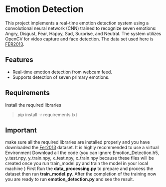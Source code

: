 # Emotion Detection

This project implements a real-time emotion detection system using a convolutional neural network (CNN) trained to recognize seven emotions: Angry, Disgust, Fear, Happy, Sad, Surprise, and Neutral. The system utilizes OpenCV for video capture and face detection.
The data set used here is [FER2013](https://www.kaggle.com/datasets/deadskull7/fer2013). 

## Features
- Real-time emotion detection from webcam feed.
- Supports detection of seven primary emotions.

## Requirements
Install the required libraries 
> pip install -r requirements.txt

## Important 
make sure all the required libraries are installed properly and you have downloaded the [Fer2013](https://www.kaggle.com/datasets/deadskull7/fer2013) dataset. It is highly recommended to use a virtual Environment 
Download all the code (you can ignore Emotion_Detection.h5,  y_test.npy, y_train.npy, x_test.npy, x_train.npy because these files will be created once you run train_model.py and train the model in your local machine )
First Run the **data_processing.py** to prepare and process the dataset then run **train_model.py**. After the completion of the training now you are ready to run **emotion_detection.py** and see the result.
